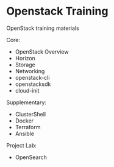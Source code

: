 # Openstack Training
OpenStack training materials

Core:
- OpenStack Overview
- Horizon
- Storage
- Networking
- openstack-cli
- openstacksdk
- cloud-init

Supplementary:
- ClusterShell
- Docker
- Terraform
- Ansible

Project Lab:
- OpenSearch
